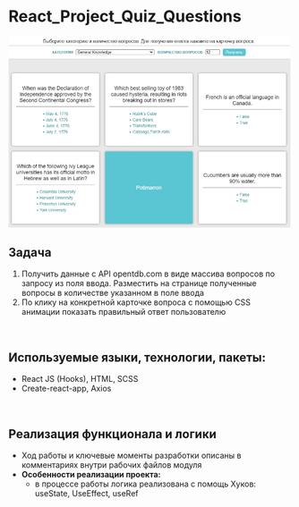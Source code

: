 # React_Project_Quiz_Questions

 
![alt text](https://github.com/AntonioMikhailov/AntonioMikhailov/blob/main/assets/quiz.jpg)
## Задача
1. Получить данные с API opentdb.com в виде массива вопросов по запросу из поля ввода. Разместить на странице полученные вопросы в количестве указанном  в поле ввода
2. По клику на конкретной карточке вопроса с помощью CSS анимации показать правильный ответ пользователю 
  

&nbsp;
## Используемые языки, технологии, пакеты:
-	React JS (Hooks), HTML, SCSS
- Create-react-app, Axios

&nbsp;
## Реализация функционала и логики
-	Ход работы и ключевые моменты разработки описаны в комментариях внутри рабочих файлов модуля 
- **Особенности реализации проекта:**
     -	в процессе работы логика реализована с помощь Хуков:  useState, UseEffect, useRef  
  
    
